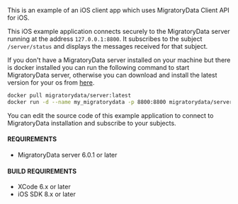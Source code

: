 This is an example of an iOS client app which uses MigratoryData Client API for iOS.

This iOS example application connects securely to the MigratoryData server running at the address `127.0.0.1:8800`. It subscribes to the subject `/server/status` and displays the messages received for that subject.

If you don't have a MigratoryData server installed on your machine but there is docker installed you can run the following command to start MigratoryData server, otherwise you can download and install the latest version for your os from [here](https://migratorydata.com/downloads/migratorydata-6/).

```bash
docker pull migratorydata/server:latest
docker run -d --name my_migratorydata -p 8800:8800 migratorydata/server:latest
```

You can edit the source code of this example application to connect to MigratoryData installation and subscribe to your subjects.

#### REQUIREMENTS

* MigratoryData server 6.0.1 or later

#### BUILD REQUIREMENTS

 * XCode 6.x or later
 * iOS SDK 8.x or later
